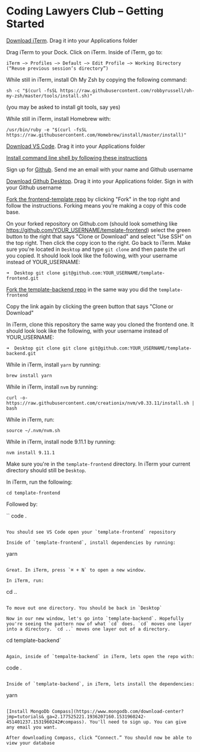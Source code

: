 # Coding Lawyers Club – Getting Started
[Download iTerm](https://www.iterm2.com/). Drag it into your Applications folder

Drag iTerm to your Dock. Click on iTerm. Inside of iTerm, go to:

```
iTerm —> Profiles —> Default —> Edit Profile —> Working Directory (“Reuse previous session’s directory”)
```

While still in iTerm, install Oh My Zsh by copying the following command: 

```
sh -c "$(curl -fsSL https://raw.githubusercontent.com/robbyrussell/oh-my-zsh/master/tools/install.sh)"
```
(you may be asked to install git tools, say yes)

While still in iTerm, install Homebrew with: 
```
/usr/bin/ruby -e "$(curl -fsSL https://raw.githubusercontent.com/Homebrew/install/master/install)"
```

[Download VS Code](https://code.visualstudio.com/). Drag it into your Applications folder

[Install command line shell by following these instructions](https://code.visualstudio.com/docs/setup/mac#_launching-from-the-command-line)

Sign up for [Github](www.github.com). Send me an email with your name and Github username

[Download Github Desktop](https://desktop.github.com/). Drag it into your Applications folder. Sign in with your Github username

[Fork the frontend-template repo](https://github.com/dbarabander/template-frontend) by clicking "Fork" in the top right and follow the instructions. Forking means you're making a copy of this code base. 

On your forked repository on Github.com (should look something like https://github.com/YOUR_USERNAME/template-frontend) select the green button to the right that says "Clone or Download" and select "Use SSH" on the top right. Then click the copy icon to the right. Go back to iTerm. Make sure you're located in `Desktop` and type `git clone` and then paste the url you copied. It should look look like the following, with your username instead of YOUR_USERNAME:

```
➜  Desktop git clone git@github.com:YOUR_USERNAME/template-frontend.git
```


[Fork the template-backend repo](https://github.com/dbarabander/template-backend) in the same way you did the `template-frontend`

Copy the link again by clicking the green button that says "Clone or Download"

In iTerm, clone this repository the same way you cloned the frontend one. It should look look like the following, with your username instead of YOUR_USERNAME:

```
➜  Desktop git clone git clone git@github.com:YOUR_USERNAME/template-backend.git
```

While in iTerm, install `yarn` by running:

```
brew install yarn
```

While in iTerm, install `nvm` by running:

```
curl -o- https://raw.githubusercontent.com/creationix/nvm/v0.33.11/install.sh | bash
```

While in iTerm, run:

```
source ~/.nvm/nvm.sh
```

While in iTerm, install node 9.11.1 by running: 

```
nvm install 9.11.1
```

Make sure you're in the `template-frontend` directory. In iTerm your current directory should still be `Desktop`. 

In iTerm, run the following:

```
cd template-frontend
``` 

Followed by:

``
code .
```

You should see VS Code open your `template-frontend` repository

Inside of `template-frontend`, install dependencies by running: 
```
yarn
```

Great. In iTerm, press `⌘ + N` to open a new window.

In iTerm, run:

```
cd ..
```

To move out one directory. You should be back in `Desktop`

Now in our new window, let's go into `template-backend`. Hopefully you're seeing the pattern now of what `cd` does. `cd` moves one layer into a directory. `cd ..` moves one layer out of a directory.

```
cd template-backend` 
```

Again, inside of `tempalte-backend` in iTerm, lets open the repo with: 

```
code .
``` 

Inside of `template-backend`, in iTerm, lets install the dependencies:
```
yarn
```

[Install MongoDb Compass](https://www.mongodb.com/download-center?jmp=tutorials&_ga=2.177525221.1936207160.1531960242-451401237.1531960242#compass). You'll need to sign up. You can give any email you want.

After downloading Compass, click “Connect.” You should now be able to view your database

